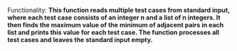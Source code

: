 Functionality: **This function reads multiple test cases from standard input, where each test case consists of an integer n and a list of n integers. It then finds the maximum value of the minimum of adjacent pairs in each list and prints this value for each test case. The function processes all test cases and leaves the standard input empty.**